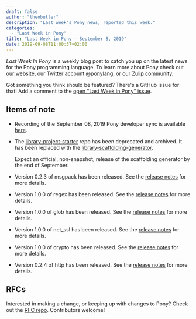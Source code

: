 ```yaml
---
draft: false
author: "theobutler"
description: "Last week's Pony news, reported this week."
categories:
  - "Last Week in Pony"
title: "Last Week in Pony - September 8, 2019"
date: 2019-09-08T11:00:37+02:00
---
```

_Last Week In Pony_ is a weekly blog post to catch you up on the latest news for the Pony programming language. To learn more about Pony check out [our website](https://ponylang.io), our Twitter account [@ponylang](https://twitter.com/ponylang), or our [Zulip community](https://ponylang.zulipchat.com).

Got something you think should be featured? There's a GitHub issue for that! Add a comment to the [open "Last Week in Pony" issue](https://github.com/ponylang/ponylang.github.io/issues?q=is%3Aissue+is%3Aopen+label%3Alast-week-in-pony).
<!-- more -->

## Items of note

- Recording of the September 08, 2019 Pony developer sync is available [here](https://sync-recordings.ponylang.io/r/2019_09_03.m4a).

- The [library-project-starter](https://github.com/ponylang/library-project-starter) repo has been deprecated and archived. It has been replaced with the [library-scaffolding-generator](https://github.com/ponylang/library-scaffolding-generator).

    Expect an official, non-snapshot, release of the scaffolding generator by the end of September.

- Version 0.2.3 of msgpack has been released. See the [release notes](https://github.com/seantallen/pony-msgpack/releases/tag/0.2.3) for more details.

- Version 1.0.0 of regex has been released. See the [release notes](https://github.com/ponylang/regex/releases/tag/1.0.0) for more details.

- Version 1.0.0 of glob has been released. See the [release notes](https://github.com/ponylang/glob/releases/tag/1.0.0) for more details.

- Version 1.0.0 of net_ssl has been released. See the [release notes](https://github.com/ponylang/net-ssl/releases/tag/1.0.0) for more details.

- Version 1.0.0 of crypto has been released. See the [release notes](https://github.com/ponylang/crypto/releases/tag/1.0.0) for more details.

- Version 0.2.4 of http has been released. See the [release notes](https://github.com/ponylang/http/releases/tag/0.2.4) for more details.

## RFCs

Interested in making a change, or keeping up with changes to Pony? Check out the [RFC repo](https://github.com/ponylang/rfcs). Contributors welcome!
